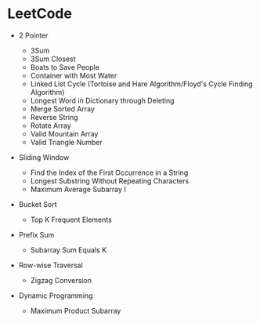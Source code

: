 # LeetCode

- 2 Pointer
  - 3Sum
  - 3Sum Closest
  - Boats to Save People
  - Container with Most Water
  - Linked List Cycle (Tortoise and Hare Algorithm/Floyd's Cycle Finding Algorithm)
  - Longest Word in Dictionary through Deleting
  - Merge Sorted Array
  - Reverse String
  - Rotate Array
  - Valid Mountain Array
  - Valid Triangle Number

- Sliding Window
  - Find the Index of the First Occurrence in a String 
  - Longest Substring Without Repeating Characters
  - Maximum Average Subarray I
 
- Bucket Sort
  - Top K Frequent Elements

- Prefix Sum
  - Subarray Sum Equals K
 
- Row-wise Traversal
  - Zigzag Conversion

- Dynamic Programming
  - Maximum Product Subarray
